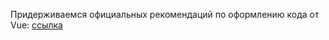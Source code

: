 Придерживаемся официальных рекомендаций по оформлению кода от Vue: [ссылка](https://ru.vuejs.org/v2/style-guide/)